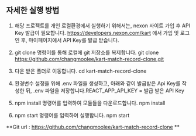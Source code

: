 ## 자세한 실행 방법

1. 해당 프로젝트를 개인 로컬환경에서 실행하기 위해서는, nexon 사이트 가입 후 API Key 발급이 필요합니다.
   https://developers.nexon.com/kart 에서 가입 및 로그인 후, 마이페이지에서 API Key를 발급 받습니다.

2. git clone 명령어를 통해 로컬에 git 저장소를 복제합니다.
   git clone https://github.com/changmoolee/kart-match-record-clone.git

3. 다운 받은 폴더로 이동합니다.
   cd kart-match-record-clone

4. 환경변수 설정을 위해 .env 파일을 생성하고, 아래와 같이 발급받은 Api Key를 작성한 뒤, .env 파일을 저장합니다.REACT_APP_API_KEY = 발급 받은 API Key

5. npm install 명령어를 입력하여 모듈들을 다운로드합니다.
   npm install

6. npm start 명령어를 입력하여 실행합니다.
   npm start

**Git url : https://github.com/changmoolee/kart-match-record-clone **
